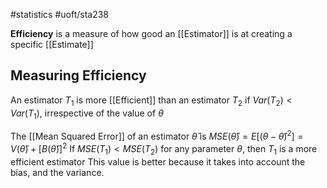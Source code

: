 #statistics 
#uoft/sta238 

**Efficiency** is a measure of how good an [[Estimator]] is at creating a specific [[Estimate]]

## Measuring Efficiency
An estimator $T_{1}$ is more [[Efficient]] than an estimator $T_{2}$ if $Var(T_{2})<Var(T_{1})$, irrespective of the value of $\theta$

The [[Mean Squared Error]] of an estimator $\hat \theta$ is $MSE(\hat \theta)=E[(\theta- \hat \theta)^{2}]=V(\hat \theta)+[B(\hat \theta)]^{2}$
 If $MSE(T_{1})<MSE(T_{2})$ for any parameter $\theta$, then $T_{1}$ is a more efficient estimator
	This value is better because it takes into account the bias, and the variance.


